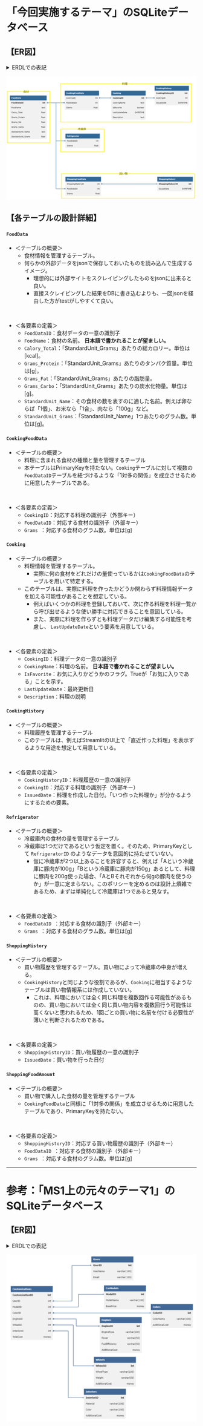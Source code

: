 # 「今回実施するテーマ」のSQLiteデータベース

## 【ER図】

<details>
<summary>ERDLでの表記</summary>

https://databasediagram.com/app

```sql
/*************【食材】*************/
FoodData
-
FoodDataID int PK
FoodName text
Calory_Total float
Grams_Protein float
Grams_Fat float
Grams_Carbo float
StandardUnit_Name text
StandardUnit_Grams float

/*************【料理】*************/
CookingFoodData
-
CookingID int FK > Cooking.CookingID
FoodDataID int FK > FoodData.FoodDataID 
Grams float

Cooking
-
CookingID int PK
CookingName text
IsFavorite boolean
LastUpdateDate DATETIME
Description text

CookingHistory
-
CookingHistoryID int PK
CookingID int FK > Cooking.CookingID
IssuedDate DATETIME


/*************【冷蔵庫】*************/
Refrigerator
-
FoodDataID int FK > FoodData.FoodDataID 
Grams float

/*************【買い物】*************/
ShoppingFoodData
-
ShoppingHistoryID int FK > ShoppingHistory.ShoppingHistoryID 
FoodDataID int FK > FoodData.FoodDataID 
Grams float

ShoppingHistory
-
ShoppingHistoryID int PK
IssuedDate DATETIME
```

</details>

![ER図](../doc/pic/SQLiteDB：今回実施するテーマ.png)

## 【各テーブルの設計詳細】

#### **`FoodData`**
- ＜テーブルの概要＞
    - 食材情報を管理するテーブル。
    - 何らかの外部データをjsonで保存しておいたものを読み込んで生成するイメージ。
        - 理想的には外部サイトをスクレイピングしたものをjsonに出来ると良い。
        - 直接スクレイピングした結果をDBに書き込むよりも、一回jsonを経由した方がtestがしやすくて良い。
<br>

- ＜各要素の定義＞
    - `FoodDataID`：食材データの一意の識別子
    - `FoodName`：食材の名前。 **日本語で書かれることが望ましい。**
    - `Calory_Total`：「StandardUnit_Grams」あたりの総カロリー。単位は[kcal]。
    - `Grams_Protein`：「StandardUnit_Grams」あたりのタンパク質量。単位は[g]。
    - `Grams_Fat`：「StandardUnit_Grams」あたりの脂肪量。
    - `Grams_Carbo`：「StandardUnit_Grams」あたりの炭水化物量。単位は[g]。
    - `StandardUnit_Name`：その食材の数を表すのに適した名前。例えば卵ならば「1個」、お米なら「1合」、肉なら「100g」など。
    - `StandardUnit_Grams`：「StandardUnit_Name」1つあたりのグラム数。単位は[g]。

#### **`CookingFoodData`**
- ＜テーブルの概要＞
    - 料理に含まれる食材の種類と量を管理するテーブル
    - 本テーブルはPrimaryKeyを持たない。`Cooking`テーブルに対して複数の`FoodDataID`テーブルを紐づけるような「1対多の関係」を成立させるために用意したテーブルである。
<br>

- ＜各要素の定義＞
    - `CookingID`：対応する料理の識別子（外部キー）
    - `FoodDataID`：対応する食材の識別子（外部キー）
    - `Grams `：対応する食材のグラム数。単位は[g]

#### **`Cooking`**
- ＜テーブルの概要＞
    - 料理情報を管理するテーブル。
        - 実際に何の食材をどれだけの量使っているかは`CookingFoodData`のテーブルを用いて特定する。
    - このテーブルは、実際に料理を作ったかどうか関わらず料理情報データを加える可能性があることを想定している。
        - 例えばいくつかの料理を登録しておいて、次に作る料理を料理一覧から呼び出せるような使い勝手に対応できることを意図している。
        - また、実際に料理を作らずとも料理データだけ編集する可能性を考慮し、 `LastUpdateDate`という要素を用意している。
<br>

- ＜各要素の定義＞
    - `CookingID`：料理データの一意の識別子
    - `CookingName`：料理の名前。 **日本語で書かれることが望ましい。**
    - `IsFavorite`：お気に入りかどうかのフラグ。Trueが「お気に入りである」ことを示す。
    - `LastUpdateDate`：最終更新日
    - `Description`：料理の説明

#### **`CookingHistory`**
- ＜テーブルの概要＞
    - 料理履歴を管理するテーブル
    - このテーブルは、例えばStreamlitのUI上で「直近作った料理」を表示するような用途を想定して用意している。
<br>

- ＜各要素の定義＞
    - `CookingHistoryID`：料理履歴の一意の識別子
    - `CookingID`：対応する料理の識別子（外部キー）
    - `IssuedDate`：料理を作成した日付。「いつ作った料理か」が分かるようにするための要素。


#### **`Refrigerator`**
- ＜テーブルの概要＞
    - 冷蔵庫内の食材の量を管理するテーブル
    - 冷蔵庫は1つだけであるという仮定を置く。そのため、PrimaryKeyとして `RefrigeratorID` のようなデータを意図的に持たせていない。
        - 仮に冷蔵庫が2つ以上あることを許容すると、例えば「Aという冷蔵庫に豚肉が100g」「Bという冷蔵庫に豚肉が150g」あるとして、料理に豚肉を200g使った場合、「AとBそれぞれから何gの豚肉を使うのか」が一意に定まらない。このポリシーを定めるのは設計上煩雑であるため、まずは単純化して冷蔵庫は1つであると見なす。
<br>

- ＜各要素の定義＞
    - `FoodDataID `：対応する食材の識別子（外部キー）
    - `Grams `：対応する食材のグラム数。単位は[g]

#### **`ShoppingHistory`**
- ＜テーブルの概要＞
    - 買い物履歴を管理するテーブル。買い物によって冷蔵庫の中身が増える。
    - `CookingHistory`と同じような役割であるが、`Cooking`に相当するようなテーブルは買い物情報系には作成していない。
        - これは、料理においては全く同じ料理を複数回作る可能性があるものの、買い物においては全く同じ買い物内容を複数回行う可能性は高くないと思われるため、1回ごとの買い物に名前を付ける必要性が薄いと判断されるためである。
<br>

- ＜各要素の定義＞
    - `ShoppingHistoryID`：買い物履歴の一意の識別子
    - `IssuedDate`：買い物を行った日付

#### **`ShoppingFoodAmount`**
- ＜テーブルの概要＞
    - 買い物で購入した食材の量を管理するテーブル
    - `CookingFoodData`と同様に「1対多の関係」を成立させるために用意したテーブルであり、PrimaryKeyを持たない。
<br>

- ＜各要素の定義＞
    - `ShoppingHistoryID`：対応する買い物履歴の識別子（外部キー）
    - `FoodDataID `：対応する食材の識別子（外部キー）
    - `Grams `：対応する食材のグラム数。単位は[g]


---

# 参考：「MS1上の元々のテーマ1」のSQLiteデータベース

## 【ER図】

<details>
<summary>ERDLでの表記</summary>

https://databasediagram.com/app

```sql
CarModels
-
ModelID int PK
ModelName varchar(100)
BasePrice money NOT NULL

Colors
-
ColorID int PK
ColorName varchar(100)
AdditionalCost money NOT NULL

Engines
-
EngineID int PK
EngineType varchar(100)
Power varchar(50)
FuelEfficiency varchar(50)
AdditionalCost money NOT NULL

Wheels
-
WheelID int PK
WheelType varchar(100)
Weight varchar(50)
AdditionalCost money NOT NULL

Interiors
-
InteriorID int PK
Material varchar(100)
Color varchar(100)
AdditionalCost money NOT NULL

Customizations
-
CustomizationID int PK
UserID int FK > Users.UserID
ModelID int FK > CarModels.ModelID
ColorID int FK > Colors.ColorID
EngineID int FK > Engines.EngineID
WheelID int FK > Wheels.WheelID
InteriorID int FK > Interiors.InteriorID
TotalCost money NOT NULL

Users
-
UserID int PK
UserName varchar(100)
Email varchar(100)
```

</details>

![ER図](../doc/pic/SQLiteDB：MS1上の元々のテーマ1.png)